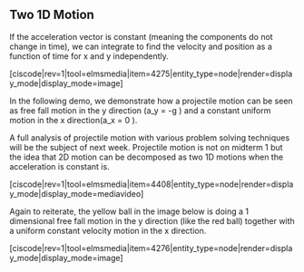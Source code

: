 ## Two 1D Motion

If the acceleration vector  is constant (meaning the components do not change in time), we can integrate to find the velocity and position as a function of time for x and y independently.

[ciscode|rev=1|tool=elmsmedia|item=4275|entity_type=node|render=display_mode|display_mode=image]

In the following demo, we demonstrate how a projectile motion can be seen as free fall motion in the y direction (<lrn-math inline>a_y = -g </lrn-math>) and a constant uniform motion in the x direction(<lrn-math inline>a_x = 0 </lrn-math>).

<lrndesign-sidenote label="Instructor Note" icon="bookmark" bg-color="#c2e5f2">
A full analysis of projectile motion with various problem solving techniques will be the subject of next week. Projectile motion is not on midterm 1 but the idea that 2D motion can be decomposed as two 1D motions when the acceleration is constant is. 
</lrndesign-sidenote>

[ciscode|rev=1|tool=elmsmedia|item=4408|entity_type=node|render=display_mode|display_mode=mediavideo]

Again to reiterate, the yellow ball in the image below is doing a 1 dimensional free fall motion in the y direction (like the red ball) together with a uniform constant velocity motion in the x direction. 

[ciscode|rev=1|tool=elmsmedia|item=4276|entity_type=node|render=display_mode|display_mode=image]

